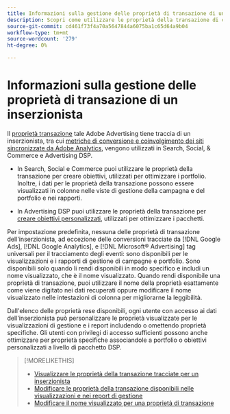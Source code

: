 ```yaml
---
title: Informazioni sulla gestione delle proprietà di transazione di un inserzionista
description: Scopri come utilizzare le proprietà della transazione di cui Adobe Advertising tiene traccia per un inserzionista.
source-git-commit: cd461f73f4a70a5647844a6075ba1c65d64a9b04
workflow-type: tm+mt
source-wordcount: '279'
ht-degree: 0%

---
```


# Informazioni sulla gestione delle proprietà di transazione di un inserzionista

Il [proprietà transazione](/help/search-social-commerce/glossary.md#s-t) tale Adobe Advertising tiene traccia di un inserzionista, tra cui [metriche di conversione e coinvolgimento dei siti sincronizzate da Adobe Analytics](/help/integrations/analytics/analytics-data-in-advertising.md), vengono utilizzati in Search, Social, &amp; Commerce e Advertising DSP.

* In Search, Social e Commerce puoi utilizzare le proprietà della transazione per creare obiettivi, utilizzati per ottimizzare i portfolio. Inoltre, i dati per le proprietà della transazione possono essere visualizzati in colonne nelle viste di gestione della campagna e del portfolio e nei rapporti.

* In Advertising DSP puoi utilizzare le proprietà della transazione per [creare obiettivi personalizzati](/help/dsp/optimization/custom-goal-create.md), utilizzati per ottimizzare i pacchetti.

Per impostazione predefinita, nessuna delle proprietà di transazione dell&#39;inserzionista, ad eccezione delle conversioni tracciate da [!DNL Google Ads], [!DNL Google Analytics], e [!DNL Microsoft® Advertising] tag universali per il tracciamento degli eventi: sono disponibili per le visualizzazioni e i rapporti di gestione di campagne e portfolio. Sono disponibili solo quando li rendi disponibili in modo specifico e includi un nome visualizzato, che è il nome visualizzato. Quando rendi disponibile una proprietà di transazione, puoi utilizzare il nome della proprietà esattamente come viene digitato nei dati recuperati oppure modificare il nome visualizzato nelle intestazioni di colonna per migliorarne la leggibilità.

Dall&#39;elenco delle proprietà rese disponibili, ogni utente con accesso ai dati dell&#39;inserzionista può personalizzare le proprietà visualizzate per le visualizzazioni di gestione e i report includendo o omettendo proprietà specifiche. Gli utenti con privilegi di accesso sufficienti possono anche ottimizzare per proprietà specifiche associandole a portfolio o obiettivi personalizzati a livello di pacchetto DSP.

>[!MORELIKETHIS]
>
>* [Visualizzare le proprietà della transazione tracciate per un inserzionista](transaction-property-view-tracked.md)
>* [Modificare le proprietà della transazione disponibili nelle visualizzazioni e nei report di gestione](transaction-property-edit-available.md)
>* [Modificare il nome visualizzato per una proprietà di transazione](transaction-property-edit-display-name.md)

